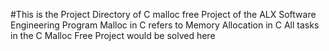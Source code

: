 #This is the Project Directory of C malloc free Project of the ALX Software Engineering Program
Malloc in C refers to Memory Allocation in C
All tasks in the C Malloc Free Project would be solved here
